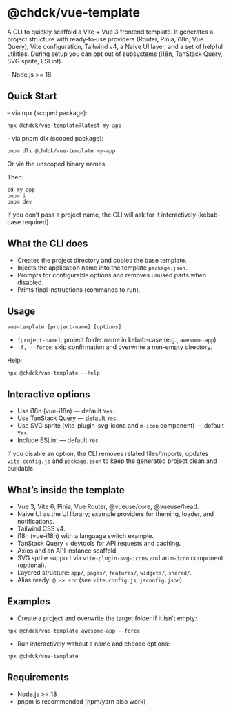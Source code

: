 # @chdck/vue-template

A CLI to quickly scaffold a Vite + Vue 3 frontend template. It generates a project structure with ready‑to‑use providers (Router, Pinia, i18n, Vue Query), Vite configuration, Tailwind v4, a Naive UI layer, and a set of helpful utilities. During setup you can opt out of subsystems (i18n, TanStack Query, SVG sprite, ESLint).

– Node.js >= 18

## Quick Start

– via npx (scoped package):

```
npx @chdck/vue-template@latest my-app
```

– via pnpm dlx (scoped package):

```
pnpm dlx @chdck/vue-template my-app
```

Or via the unscoped binary names:

Then:

```
cd my-app
pnpm i
pnpm dev
```

If you don’t pass a project name, the CLI will ask for it interactively (kebab-case required).

## What the CLI does

- Creates the project directory and copies the base template.
- Injects the application name into the template `package.json`.
- Prompts for configurable options and removes unused parts when disabled.
- Prints final instructions (commands to run).

## Usage

```
vue-template [project-name] [options]
```

- `[project-name]`: project folder name in kebab-case (e.g., `awesome-app`).
- `-f, --force`: skip confirmation and overwrite a non-empty directory.

Help:

```
npx @chdck/vue-template --help
```

## Interactive options

- Use i18n (vue-i18n) — default `Yes`.
- Use TanStack Query — default `Yes`.
- Use SVG sprite (vite-plugin-svg-icons and `m-icon` component) — default `Yes`.
- Include ESLint — default `Yes`.

If you disable an option, the CLI removes related files/imports, updates `vite.config.js` and `package.json` to keep the generated project clean and buildable.

## What’s inside the template

- Vue 3, Vite 6, Pinia, Vue Router, @vueuse/core, @vueuse/head.
- Naive UI as the UI library; example providers for theming, loader, and notifications.
- Tailwind CSS v4.
- i18n (vue-i18n) with a language switch example.
- TanStack Query + devtools for API requests and caching.
- Axios and an API instance scaffold.
- SVG sprite support via `vite-plugin-svg-icons` and an `m-icon` component (optional).
- Layered structure: `app/`, `pages/`, `features/`, `widgets/`, `shared/`.
- Alias ready: `@ -> src` (see `vite.config.js`, `jsconfig.json`).

## Examples

- Create a project and overwrite the target folder if it isn’t empty:

```
npx @chdck/vue-template awesome-app --force
```

- Run interactively without a name and choose options:

```
npx @chdck/vue-template
```

## Requirements

- Node.js >= 18
- pnpm is recommended (npm/yarn also work)


